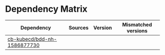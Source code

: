# Dependency Matrix

Dependency | Sources | Version | Mismatched versions
---------- | ------- | ------- | -------------------
[cb-kubecd/bdd-nh-1586877730](https://github.com/cb-kubecd/bdd-nh-1586877730.git) |  | []() | 
